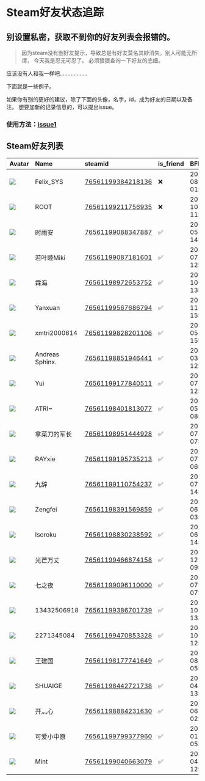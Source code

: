 # Steam好友状态追踪
## 别设置私密，获取不到你的好友列表会报错的。

> 因为steam没有删好友提示，导致总是有好友莫名其妙消失，别人可能无所谓，
> 今天我是忍无可忍了。 必须狠狠查询一下好友的底细。

应该没有人和我一样吧………………

下面就是一些例子。

如果你有别的更好的建议，除了下面的头像，名字，id，成为好友的日期以及备注。 想要加新的记录信息的，可以提出issue。

### 使用方法：[issue1](https://github.com/systemannounce/SteamFriends/issues/1)

## Steam好友列表

| Avatar                                                                            | Name            | steamid                                                                     | is_friend   | BFD                 | Remark   | removed_time        |
|:----------------------------------------------------------------------------------|:----------------|:----------------------------------------------------------------------------|:------------|:--------------------|:---------|:--------------------|
| ![](https://avatars.steamstatic.com/d41abd4be0b3769e1919802da758591a11639b13.jpg) | Felix_SYS       | [76561199384218136](https://steamcommunity.com/profiles/76561199384218136/) | ❌           | 2022-08-14 01:06:38 |          | 2025-08-05 23:38:01 |
| ![](https://avatars.steamstatic.com/ef15d4fa577672454e11c4dc5fbfa9fc71722ede.jpg) | ROOT            | [76561199211756935](https://steamcommunity.com/profiles/76561199211756935/) | ❌           | 2021-10-02 11:23:03 |          | 2025-08-05 23:38:01 |
| ![](https://avatars.steamstatic.com/79d3fe5839617eb83a9661071ed021dd56ac8a5b.jpg) | 时雨安             | [76561199088347887](https://steamcommunity.com/profiles/76561199088347887/) | ✅           | 2024-05-21 14:38:40 |          |                     |
| ![](https://avatars.steamstatic.com/9bc2e2cd4ef8ac5f1a87ee5eba73fa8df7cd0e8a.jpg) | 若叶睦Miki         | [76561199087181601](https://steamcommunity.com/profiles/76561199087181601/) | ✅           | 2025-07-09 12:56:33 |          |                     |
| ![](https://avatars.steamstatic.com/ff5e4712f0a8c307c861e20b4b66956371e52be9.jpg) | 霖海              | [76561198972653752](https://steamcommunity.com/profiles/76561198972653752/) | ✅           | 2023-10-15 13:01:17 |          |                     |
| ![](https://avatars.steamstatic.com/fef49e7fa7e1997310d705b2a6158ff8dc1cdfeb.jpg) | Yanxuan         | [76561199567686794](https://steamcommunity.com/profiles/76561199567686794/) | ✅           | 2023-11-26 15:30:29 |          |                     |
| ![](https://avatars.steamstatic.com/fef49e7fa7e1997310d705b2a6158ff8dc1cdfeb.jpg) | xmtri2000614    | [76561199828201106](https://steamcommunity.com/profiles/76561199828201106/) | ✅           | 2025-05-10 15:42:28 |          |                     |
| ![](https://avatars.steamstatic.com/7d81de5a48fd7ba723914e07b655dd507e6bf4a0.jpg) | Andreas Sphinx. | [76561198851946441](https://steamcommunity.com/profiles/76561198851946441/) | ✅           | 2025-03-08 12:45:30 |          |                     |
| ![](https://avatars.steamstatic.com/1a0a0c4d04a7984fba81a39e4922fe6cea9df040.jpg) | Yui             | [76561199177840511](https://steamcommunity.com/profiles/76561199177840511/) | ✅           | 2025-07-09 12:57:52 |          |                     |
| ![](https://avatars.steamstatic.com/48f8e9ad51cd319143475e553ddeb6d8bdb48223.jpg) | ATRI~           | [76561198401813077](https://steamcommunity.com/profiles/76561198401813077/) | ✅           | 2025-05-05 08:39:33 |          |                     |
| ![](https://avatars.steamstatic.com/32f83feb90e68e6c27e8e07190330d66d001afb3.jpg) | 拿菜刀的军长          | [76561198951444928](https://steamcommunity.com/profiles/76561198951444928/) | ✅           | 2025-07-27 07:54:18 |          |                     |
| ![](https://avatars.steamstatic.com/d0e15a453326e29bec159cdfeb431435cc418d01.jpg) | RAYxie          | [76561199195735213](https://steamcommunity.com/profiles/76561199195735213/) | ✅           | 2023-07-15 06:58:35 |          |                     |
| ![](https://avatars.steamstatic.com/fbff6ab53f25aed85eab593b2055db07dbc52c93.jpg) | 九辞              | [76561199110754237](https://steamcommunity.com/profiles/76561199110754237/) | ✅           | 2024-07-07 14:50:56 |          |                     |
| ![](https://avatars.steamstatic.com/fef49e7fa7e1997310d705b2a6158ff8dc1cdfeb.jpg) | Zengfei         | [76561198391569859](https://steamcommunity.com/profiles/76561198391569859/) | ✅           | 2025-06-01 03:44:32 |          |                     |
| ![](https://avatars.steamstatic.com/edca9deb4b6e07e2200daabfc3eedda3865a2375.jpg) | Isoroku         | [76561198830238592](https://steamcommunity.com/profiles/76561198830238592/) | ✅           | 2024-06-02 14:31:26 |          |                     |
| ![](https://avatars.steamstatic.com/fef49e7fa7e1997310d705b2a6158ff8dc1cdfeb.jpg) | 光芒万丈            | [76561199466874158](https://steamcommunity.com/profiles/76561199466874158/) | ✅           | 2024-12-06 09:18:18 |          |                     |
| ![](https://avatars.steamstatic.com/0de96266d79d32423fff196b0c52f6b76b35f485.jpg) | 七之夜             | [76561199096110000](https://steamcommunity.com/profiles/76561199096110000/) | ✅           | 2023-07-30 07:05:21 |          |                     |
| ![](https://avatars.steamstatic.com/3565375cccba6d3b2fcde32ba2bc5a5cba7513ae.jpg) | 13432506918     | [76561199386701739](https://steamcommunity.com/profiles/76561199386701739/) | ✅           | 2022-10-05 13:10:40 |          |                     |
| ![](https://avatars.steamstatic.com/09ab6910d6e765fd3a5fda0ed807ff394302832e.jpg) | 2271345084      | [76561199470853328](https://steamcommunity.com/profiles/76561199470853328/) | ✅           | 2023-10-05 12:01:10 |          |                     |
| ![](https://avatars.steamstatic.com/e37bbf32cbae9a69ad9f5df6a94b18ec006b2ad3.jpg) | 王建国             | [76561198177741649](https://steamcommunity.com/profiles/76561198177741649/) | ✅           | 2023-08-07 05:18:05 |          |                     |
| ![](https://avatars.steamstatic.com/328dd3073842f860095819e6666b367a6472dcc2.jpg) | SHUAIGE         | [76561198442721738](https://steamcommunity.com/profiles/76561198442721738/) | ✅           | 2024-04-16 13:30:56 |          |                     |
| ![](https://avatars.steamstatic.com/cdb407ee2d00f3424ae143a57ba7c1cd906e341c.jpg) | 开灬心             | [76561198884231630](https://steamcommunity.com/profiles/76561198884231630/) | ✅           | 2024-06-04 02:09:34 |          |                     |
| ![](https://avatars.steamstatic.com/dc15d7de5478963f0bb92e51ca592d67299f8741.jpg) | 可爱小中原           | [76561199799377960](https://steamcommunity.com/profiles/76561199799377960/) | ✅           | 2025-01-28 05:51:35 |          |                     |
| ![](https://avatars.steamstatic.com/6fd9ee29d8e3e8fb883a10e2bf614fd85d11fc7e.jpg) | Mint            | [76561199040663079](https://steamcommunity.com/profiles/76561199040663079/) | ✅           | 2025-04-03 12:59:46 |          |                     |